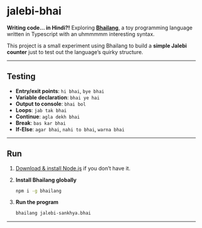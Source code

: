 # jalebi-bhai

**Writing code... in Hindi?!**
Exploring **[Bhailang](https://github.com/DulLabs/bhai-lang)**, a toy programming language written in Typescript with an uhmmmmm interesting syntax.

This project is a small experiment using Bhailang to build a **simple Jalebi counter** just to test out the language’s quirky structure.

---

## Testing

* **Entry/exit points**: `hi bhai`, `bye bhai`
* **Variable declaration**: `bhai ye hai`
* **Output to console**: `bhai bol`
* **Loops**: `jab tak bhai`
* **Continue**: `agla dekh bhai`
* **Break**: `bas kar bhai`
* **If-Else**: `agar bhai`, `nahi to bhai`, `warna bhai`

---

## Run

1. [Download & install Node.js](https://nodejs.org/) if you don’t have it.

2. **Install Bhailang globally**

   ```bash
   npm i -g bhailang
   ```

3. **Run the program**

   ```bash
   bhailang jalebi-sankhya.bhai
   ```

---
